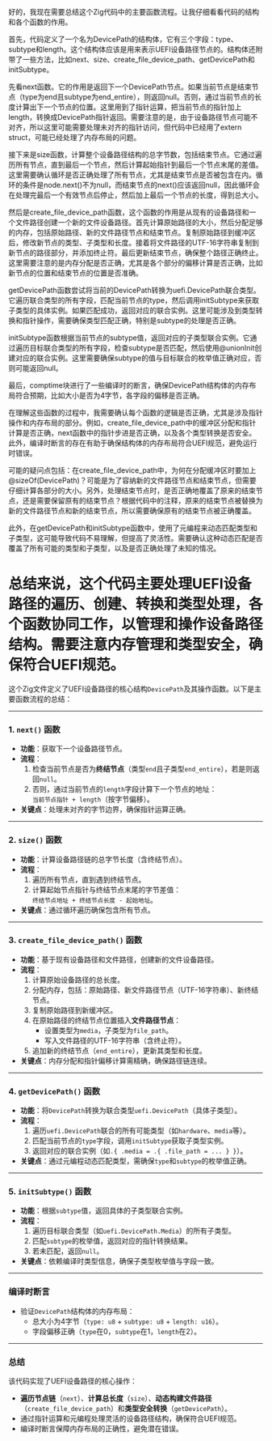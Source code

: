 好的，我现在需要总结这个Zig代码中的主要函数流程。让我仔细看看代码的结构和各个函数的作用。

首先，代码定义了一个名为DevicePath的结构体，它有三个字段：type、subtype和length。这个结构体应该是用来表示UEFI设备路径节点的。结构体还附带了一些方法，比如next、size、create_file_device_path、getDevicePath和initSubtype。

先看next函数。它的作用是返回下一个DevicePath节点。如果当前节点是结束节点（type为end且subtype为end_entire），则返回null。否则，通过当前节点的长度计算出下一个节点的位置。这里用到了指针运算，把当前节点的指针加上length，转换成DevicePath指针返回。需要注意的是，由于设备路径节点可能不对齐，所以这里可能需要处理未对齐的指针访问，但代码中已经用了extern struct，可能已经处理了内存布局的问题。

接下来是size函数，计算整个设备路径结构的总字节数，包括结束节点。它通过遍历所有节点，直到最后一个节点，然后计算起始指针到最后一个节点末尾的差值。这里需要确认循环是否正确处理了所有节点，尤其是结束节点是否被包含在内。循环的条件是node.next()不为null，而结束节点的next()应该返回null，因此循环会在处理完最后一个有效节点后停止，然后加上最后一个节点的长度，得到总大小。

然后是create_file_device_path函数，这个函数的作用是从现有的设备路径和一个文件路径创建一个新的文件设备路径。首先计算原始路径的大小，然后分配足够的内存，包括原始路径、新的文件路径节点和结束节点。复制原始路径到缓冲区后，修改新节点的类型、子类型和长度。接着将文件路径的UTF-16字符串复制到新节点的路径部分，并添加终止符。最后更新结束节点，确保整个路径正确终止。这里需要注意的是内存分配是否正确，尤其是各个部分的偏移计算是否正确，比如新节点的位置和结束节点的位置是否准确。

getDevicePath函数尝试将当前的DevicePath转换为uefi.DevicePath联合类型。它遍历联合类型的所有字段，匹配当前节点的type，然后调用initSubtype来获取子类型的具体实例。如果匹配成功，返回对应的联合实例。这里可能涉及到类型转换和指针操作，需要确保类型匹配正确，特别是subtype的处理是否正确。

initSubtype函数根据当前节点的subtype值，返回对应的子类型联合实例。它通过遍历目标联合类型的所有字段，检查subtype是否匹配，然后使用@unionInit创建对应的联合实例。这里需要确保subtype的值与目标联合的枚举值正确对应，否则可能返回null。

最后，comptime块进行了一些编译时的断言，确保DevicePath结构体的内存布局符合预期，比如大小是否为4字节，各字段的偏移是否正确。

在理解这些函数的过程中，我需要确认每个函数的逻辑是否正确，尤其是涉及指针操作和内存布局的部分。例如，create_file_device_path中的缓冲区分配和指针计算是否正确，next函数中的指针步进是否正确，以及各个类型转换是否安全。此外，编译时断言的存在有助于确保结构体的内存布局符合UEFI规范，避免运行时错误。

可能的疑问点包括：在create_file_device_path中，为何在分配缓冲区时要加上@sizeOf(DevicePath)？可能是为了容纳新的文件路径节点和结束节点，但需要仔细计算各部分的大小。另外，处理结束节点时，是否正确地覆盖了原来的结束节点，还是需要保留原有的结束节点？根据代码中的注释，原来的结束节点被替换为新的文件路径节点和新的结束节点，所以需要确保原有的结束节点被正确覆盖。

此外，在getDevicePath和initSubtype函数中，使用了元编程来动态匹配类型和子类型，这可能导致代码不易理解，但提高了灵活性。需要确认这种动态匹配是否覆盖了所有可能的类型和子类型，以及是否正确处理了未知的情况。

总结来说，这个代码主要处理UEFI设备路径的遍历、创建、转换和类型处理，各个函数协同工作，以管理和操作设备路径结构。需要注意内存管理和类型安全，确保符合UEFI规范。
================================================
这个Zig文件定义了UEFI设备路径的核心结构`DevicePath`及其操作函数。以下是主要函数流程的总结：

---

### **1. `next()` 函数**
- **功能**：获取下一个设备路径节点。
- **流程**：
  1. 检查当前节点是否为**终结节点**（类型`end`且子类型`end_entire`），若是则返回`null`。
  2. 否则，通过当前节点的`length`字段计算下一个节点的地址：  
     `当前节点指针 + length`（按字节偏移）。
- **关键点**：处理未对齐的字节边界，确保指针运算正确。

---

### **2. `size()` 函数**
- **功能**：计算设备路径链的总字节长度（含终结节点）。
- **流程**：
  1. 遍历所有节点，直到遇到终结节点。
  2. 计算起始节点指针与终结节点末尾的字节差值：  
     `终结节点地址 + 终结节点长度 - 起始地址`。
- **关键点**：通过循环遍历确保包含所有节点。

---

### **3. `create_file_device_path()` 函数**
- **功能**：基于现有设备路径和文件路径，创建新的文件设备路径。
- **流程**：
  1. 计算原始设备路径的总长度。
  2. 分配内存，包括：原始路径、新文件路径节点（UTF-16字符串）、新终结节点。
  3. 复制原始路径到新缓冲区。
  4. 在原始路径的终结节点位置插入**文件路径节点**：  
     - 设置类型为`media`，子类型为`file_path`。
     - 写入文件路径的UTF-16字符串（含终止符）。
  5. 追加新的终结节点（`end_entire`），更新其类型和长度。
- **关键点**：内存分配和指针偏移计算需精确，确保路径链连续。

---

### **4. `getDevicePath()` 函数**
- **功能**：将`DevicePath`转换为联合类型`uefi.DevicePath`（具体子类型）。
- **流程**：
  1. 遍历`uefi.DevicePath`联合的所有可能类型（如`hardware`、`media`等）。
  2. 匹配当前节点的`type`字段，调用`initSubtype`获取子类型实例。
  3. 返回对应的联合实例（如`.{ .media = .{ .file_path = ... } }`）。
- **关键点**：通过元编程动态匹配类型，需确保`type`和`subtype`的枚举值正确。

---

### **5. `initSubtype()` 函数**
- **功能**：根据`subtype`值，返回具体的子类型联合实例。
- **流程**：
  1. 遍历目标联合类型（如`uefi.DevicePath.Media`）的所有子类型。
  2. 匹配`subtype`的枚举值，返回对应的指针转换结果。
  3. 若未匹配，返回`null`。
- **关键点**：依赖编译时类型信息，确保子类型枚举值与字段一致。

---

### **编译时断言**
- 验证`DevicePath`结构体的内存布局：  
  - 总大小为4字节（`type: u8` + `subtype: u8` + `length: u16`）。
  - 字段偏移正确（`type`在0，`subtype`在1，`length`在2）。

---

### **总结**
该代码实现了UEFI设备路径的核心操作：  
- **遍历节点链**（`next`）、**计算总长度**（`size`）、**动态构建文件路径**（`create_file_device_path`）和**类型安全转换**（`getDevicePath`）。  
- 通过指针运算和元编程处理灵活的设备路径结构，确保符合UEFI规范。  
- 编译时断言保障内存布局的正确性，避免潜在错误。